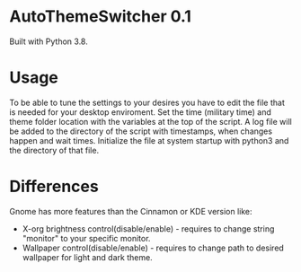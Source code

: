 # AutoThemeSwitcher 0.1
Built with Python 3.8.

# Usage
To be able to tune the settings to your desires you have to edit the file that is needed for your desktop enviroment.
Set the time (military time) and theme folder location with the variables at the top of the script.
A log file will be added to the directory of the script with timestamps, when changes happen and wait times.
Initialize the file at system startup with python3 and the directory of that file.

# Differences
Gnome has more features than the Cinnamon or KDE version like:
* X-org brightness control(disable/enable) - requires to change string "monitor" to your specific monitor. 
* Wallpaper control(disable/enable) - requires to change path to desired wallpaper for light and dark theme.
